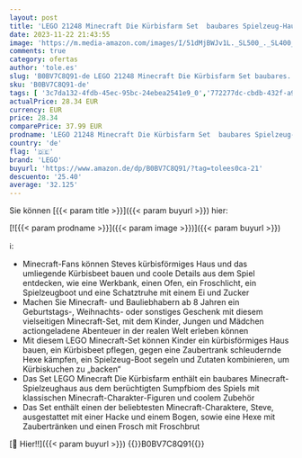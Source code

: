 ```yaml
---
layout: post
title: 'LEGO 21248 Minecraft Die Kürbisfarm Set  baubares Spielzeug-Haus mit Frosch  Boot  Schatztruhe sowie Steve- und Hexen-Figuren  Sumpfbiom-Actionspielzeug  Geschenk für Kinder  Jungen  Mädchen'
date: 2023-11-22 21:43:55
image: 'https://m.media-amazon.com/images/I/51dMjBWJv1L._SL500_._SL400_.jpg'
comments: true
category: ofertas
author: 'tole.es'
slug: 'B0BV7C8Q91-de LEGO 21248 Minecraft Die Kürbisfarm Set baubares...'
sku: 'B0BV7C8Q91-de'
tags: [ '3c7da132-4fdb-45ec-95bc-24ebea2541e9_0','772277dc-cbdb-432f-a915-25a321e9ed8c_0','772277dc-cbdb-432f-a915-25a321e9ed8c_4401','Arborist Merchandising Root','Custom Stores','LEGO','Selektion1','Self Service','Special Features Stores','Spiele, Spielzeug und Sammlerstücke für große Kinder','Spielfigur Spielsets','Spielzeug','Spielzeugfiguren & Spielsets','lego','🇩🇪', ]
actualPrice: 28.34 EUR
currency: EUR
price: 28.34
comparePrice: 37.99 EUR
prodname: 'LEGO 21248 Minecraft Die Kürbisfarm Set  baubares Spielzeug-Haus mit Frosch  Boot  Schatztruhe sowie Steve- und Hexen-Figuren  Sumpfbiom-Actionspielzeug  Geschenk für Kinder  Jungen  Mädchen'
country: 'de'
flag: '🇩🇪'
brand: 'LEGO'
buyurl: 'https://www.amazon.de/dp/B0BV7C8Q91/?tag=tolees0ca-21'
descuento: '25.40'
average: '32.125'
---
```


Sie können [{{< param title >}}]({{< param buyurl >}}) hier:

[![{{< param prodname >}}]({{< param image >}})]({{< param buyurl >}})

ℹ️:

- Minecraft-Fans können Steves kürbisförmiges Haus und das umliegende Kürbisbeet bauen und coole Details aus dem Spiel entdecken, wie eine Werkbank, einen Ofen, ein Froschlicht, ein Spielzeugboot und eine Schatztruhe mit einem Ei und Zucker
- Machen Sie Minecraft- und Bauliebhabern ab 8 Jahren ein Geburtstags-, Weihnachts- oder sonstiges Geschenk mit diesem vielseitigen Minecraft-Set, mit dem Kinder, Jungen und Mädchen actiongeladene Abenteuer in der realen Welt erleben können
- Mit diesem LEGO Minecraft-Set können Kinder ein kürbisförmiges Haus bauen, ein Kürbisbeet pflegen, gegen eine Zaubertrank schleudernde Hexe kämpfen, ein Spielzeug-Boot segeln und Zutaten kombinieren, um Kürbiskuchen zu „backen“
- Das Set LEGO Minecraft Die Kürbisfarm enthält ein baubares Minecraft-Spielzeughaus aus dem berüchtigten Sumpfbiom des Spiels mit klassischen Minecraft-Charakter-Figuren und coolem Zubehör
- Das Set enthält einen der beliebtesten Minecraft-Charaktere, Steve, ausgestattet mit einer Hacke und einem Bogen, sowie eine Hexe mit Zaubertränken und einen Frosch mit Froschbrut

[🛒 Hier!!]({{< param buyurl >}})
{{<world>}}B0BV7C8Q91{{</world>}}
